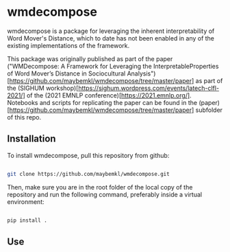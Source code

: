 # wmdecompose

wmdecompose is a package for leveraging the inherent interpretability of Word Mover's Distance, which to date has not been enabled in any of the existing implementations of the framework. 

This package was originally published as part of the paper ("WMDecompose: A Framework for Leveraging the InterpretableProperties of Word Mover’s Distance in Sociocultural Analysis")[https://github.com/maybemkl/wmdecompose/tree/master/paper] as part of the (SIGHUM workshop)[https://sighum.wordpress.com/events/latech-clfl-2021/] of the (2021 EMNLP conference)[https://2021.emnlp.org/]. Notebooks and scripts for replicating the paper can be found in the (paper)[https://github.com/maybemkl/wmdecompose/tree/master/paper] subfolder of this repo.

## Installation

To install wmdecompose, pull this repository from github:

```bash

git clone https://github.com/maybemkl/wmdecompose.git

```

Then, make sure you are in the root folder of the local copy of the repository and run the following command, preferably inside a virtual environment:


```bash

pip install .

```

## Use

